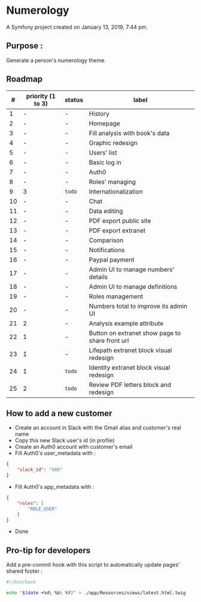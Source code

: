 Numerology
============

A Symfony project created on January 13, 2019, 7:44 pm.

## Purpose :
Generate a person's numerology theme.

## Roadmap
| #  | priority (1 to 3) | status | label                                           |
|----|-------------------|--------|-------------------------------------------------|
| 1  | -                 | -      | History                                         |
| 2  | -                 | -      | Homepage                                        |
| 3  | -                 | -      | Fill analysis with book's data                  |
| 4  | -                 | -      | Graphic redesign                                |
| 5  | -                 | -      | Users' list                                     |
| 6  | -                 | -      | Basic log in                                    |
| 7  | -                 | -      | Auth0                                           |
| 8  | -                 | -      | Roles' managing                                 |
| 9  | 3                 | `todo` | Internationalization                            |
| 10 | -                 | -      | Chat                                            |
| 11 | -                 | -      | Data editing                                    |
| 12 | -                 | -      | PDF export public site                          |
| 13 | -                 | -      | PDF export extranet                             |
| 14 | -                 | -      | Comparison                                      |
| 15 | -                 | -      | Notifications                                   |
| 16 | -                 | -      | Paypal payment                                  |
| 17 | -                 | -      | Admin UI to manage numbers' details             |
| 18 | -                 | -      | Admin UI to manage definitions                  |
| 19 | -                 | -      | Roles management                                |
| 20 | -                 | -      | Numbers total to improve its admin UI           |
| 21 | 2                 | -      | Analysis example attribute                      |
| 22 | 1                 | -      | Button on extranet show page to share front url |
| 23 | 1                 | -      | Lifepath extranet block visual redesign         |
| 24 | 1                 | `todo` | Identity extranet block visual redesign         |
| 25 | 2                 | `todo` | Review PDF letters block and redesign           |

## How to add a new customer
- Create an account in Slack with the Gmail alias and customer's real name
- Copy this new Slack user's id (in profile)
- Create an Auth0 account with customer's email
- Fill Auth0's user_metadata with :
```json
{
    "slack_id": "XXX"
}
```
- Fill Auth0's app_metadata with :
```json
{
    "roles": [
        "ROLE_USER"
    ]
}
```
- Done

## Pro-tip for developers
Add a pre-commit hook with this script to automatically update pages' shared footer :
```bash
#!/bin/bash

echo "$(date +%d\ %b\ %Y)" > ./app/Resources/views/latest.html.twig
```
